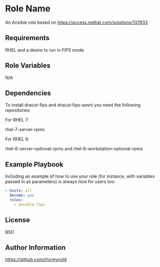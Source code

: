Role Name
=========

An Ansible role based on https://access.redhat.com/solutions/137833

Requirements
------------

RHEL and a desire to run in FIPS mode

Role Variables
--------------

N/A

Dependencies
------------

To install dracut-fips and dracut-fips-aesni you need the following repositories:

For RHEL 7:

rhel-7-server-rpms

For RHEL 6:

rhel-6-server-optional-rpms and rhel-6-workstation-optional-rpms

Example Playbook
----------------

Including an example of how to use your role (for instance, with variables passed in as parameters) is always nice for users too:

```yaml
- hosts: all
  become: yes
  roles:
    - ansible.fips
```

License
-------

BSD

Author Information
------------------

https://github.com/rhcreynold
